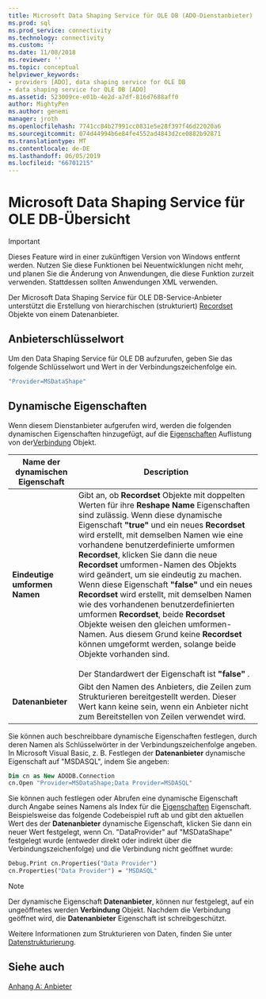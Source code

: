 ```yaml
---
title: Microsoft Data Shaping Service für OLE DB (ADO-Dienstanbieter) | Microsoft-Dokumentation
ms.prod: sql
ms.prod_service: connectivity
ms.technology: connectivity
ms.custom: ''
ms.date: 11/08/2018
ms.reviewer: ''
ms.topic: conceptual
helpviewer_keywords:
- providers [ADO], data shaping service for OLE DB
- data shaping service for OLE DB [ADO]
ms.assetid: 523009ce-e01b-4e2d-a7df-816d7688aff0
author: MightyPen
ms.author: genemi
manager: jroth
ms.openlocfilehash: 7741cc84b27991cc0831e5e28f397f46d22020a6
ms.sourcegitcommit: 074d44994b6e84fe4552ad4843d2ce0882b92871
ms.translationtype: MT
ms.contentlocale: de-DE
ms.lasthandoff: 06/05/2019
ms.locfileid: "66701215"
---
```

# <a name="microsoft-data-shaping-service-for-ole-db-overview"></a>Microsoft Data Shaping Service für OLE DB-Übersicht
> [!IMPORTANT]
>  Dieses Feature wird in einer zukünftigen Version von Windows entfernt werden. Nutzen Sie diese Funktionen bei Neuentwicklungen nicht mehr, und planen Sie die Änderung von Anwendungen, die diese Funktion zurzeit verwenden. Stattdessen sollten Anwendungen XML verwenden.

 Der Microsoft Data Shaping Service für OLE DB-Service-Anbieter unterstützt die Erstellung von hierarchischen (strukturiert) [Recordset](../../../ado/reference/ado-api/recordset-object-ado.md) Objekte von einem Datenanbieter.

## <a name="provider-keyword"></a>Anbieterschlüsselwort
 Um den Data Shaping Service für OLE DB aufzurufen, geben Sie das folgende Schlüsselwort und Wert in der Verbindungszeichenfolge ein.

```vb
"Provider=MSDataShape"
```

## <a name="dynamic-properties"></a>Dynamische Eigenschaften
 Wenn diesem Dienstanbieter aufgerufen wird, werden die folgenden dynamischen Eigenschaften hinzugefügt, auf die [Eigenschaften](../../../ado/reference/ado-api/properties-collection-ado.md) Auflistung von der[Verbindung](../../../ado/reference/ado-api/connection-object-ado.md) Objekt.

|Name der dynamischen Eigenschaft|Description|
|---------------------------|-----------------|
|**Eindeutige umformen Namen**|Gibt an, ob **Recordset** Objekte mit doppelten Werten für ihre **Reshape Name** Eigenschaften sind zulässig. Wenn diese dynamische Eigenschaft **"true"** und ein neues **Recordset** wird erstellt, mit demselben Namen wie eine vorhandene benutzerdefinierte umformen **Recordset**, klicken Sie dann die neue  **Recordset** umformen-Namen des Objekts wird geändert, um sie eindeutig zu machen. Wenn diese Eigenschaft **"false"** und ein neues **Recordset** wird erstellt, mit demselben Namen wie des vorhandenen benutzerdefinierten umformen **Recordset**, beide **Recordset**  Objekte weisen den gleichen umformen-Namen. Aus diesem Grund keine **Recordset** können umgeformt werden, solange beide Objekte vorhanden sind.<br /><br /> Der Standardwert der Eigenschaft ist **"false"** .|
|**Datenanbieter**|Gibt den Namen des Anbieters, die Zeilen zum Strukturieren bereitgestellt werden. Dieser Wert kann keine sein, wenn ein Anbieter nicht zum Bereitstellen von Zeilen verwendet wird.|

 Sie können auch beschreibbare dynamische Eigenschaften festlegen, durch deren Namen als Schlüsselwörter in der Verbindungszeichenfolge angeben. In Microsoft Visual Basic, z. B. Festlegen der **Datenanbieter** dynamische Eigenschaft auf "MSDASQL", indem Sie angeben:

```vb
Dim cn as New ADODB.Connection
cn.Open "Provider=MSDataShape;Data Provider=MSDASQL"
```

 Sie können auch festlegen oder Abrufen eine dynamische Eigenschaft durch Angabe seines Namens als Index für die [Eigenschaften](../../../ado/reference/ado-api/properties-collection-ado.md) Eigenschaft. Beispielsweise das folgende Codebeispiel ruft ab und gibt den aktuellen Wert des der **Datenanbieter** dynamische Eigenschaft, klicken Sie dann ein neuer Wert festgelegt, wenn Cn. "DataProvider" auf "MSDataShape" festgelegt wurde (entweder direkt oder indirekt über die Verbindungszeichenfolge) und die Verbindung nicht geöffnet wurde:

```vb
Debug.Print cn.Properties("Data Provider")
cn.Properties("Data Provider") = "MSDASQL"
```

> [!NOTE]
>  Der dynamische Eigenschaft **Datenanbieter**, können nur festgelegt, auf ein ungeöffnetes werden **Verbindung** Objekt. Nachdem die Verbindung geöffnet wird, die **Datenanbieter** Eigenschaft ist schreibgeschützt.

 Weitere Informationen zum Strukturieren von Daten, finden Sie unter [Datenstrukturierung](../../../ado/guide/data/data-shaping-overview.md).

## <a name="see-also"></a>Siehe auch
 [Anhang A: Anbieter](../../../ado/guide/appendixes/appendix-a-providers.md)
